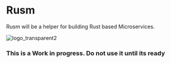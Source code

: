 # Rusm

Rusm will be a helper for building Rust based Microservices. 

![logo_transparent2](https://user-images.githubusercontent.com/1941100/89743185-3e6ed300-daa9-11ea-970d-5be328a1502e.png)

### This is a Work in progress. Do not use it until its ready
